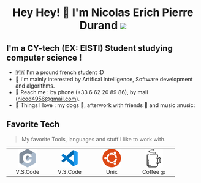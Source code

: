 <h1 align="center">
Hey Hey! 👋 I'm Nicolas Erich Pierre Durand
<img src="hello-there-kenobi.gif">
</h1>

<h2> I'm a CY-tech (EX: EISTI) Student studying computer science ! </h2>
  
- :fr: I'm a pround french student :D 
- 👀 I'm mainly interested by Artifical Intelligence, Software development and algorithms.
- :iphone: Reach me : by phone (+33 6 62 20 89 86), by mail (nicod4956@gmail.com).
- :yellow_heart: Things I love : my dogs :dog:, afterwork with friends :beers: and music :music:

## Favorite Tech
> My favorite Tools, languages and stuff I like to work with.

<table align="center">
  <tr>
  <td align="center" width="96">
        <img src="./img/C.svg" width="48" height="48" alt="C" />
      </a>
      <br>V.S.Code
    </td>
    <td align="center" width="96">
        <img src="./img/vscode.svg" width="48" height="48" alt="V.S.Code" />
      </a>
      <br>V.S.Code
    </td>
    <td align="center" width="96">
        <img src="./img/ubuntu.svg" width="48" height="48" alt="Ubuntu" />
      </a>
      <br>Unix
    </td>
    <td align="center" width="96">
        <img src="./img/coffee.svg" width="48" height="48" alt="Coffee" />
      </a>
      <br>Coffee ;p
    </td>
  </tr>
</table>

